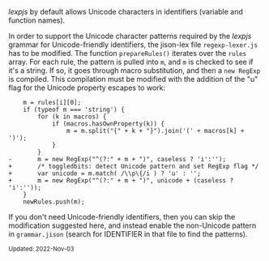 *lexpjs* by default allows Unicode characters in identifiers (variable and
function names).

In order to support the Unicode character patterns required by the *lexpjs*
grammar for Unicode-friendly identifiers, the jison-lex file `regexp-lexer.js`
has to be modified. The function `prepareRules()` iterates over the `rules`
array. For each rule, the pattern is pulled into `m`, and `m` is checked to see
if it's a string. If so, it goes through macro substitution, and then a
`new RegExp` is compiled. This compilation must be modified with the addition
of the "u" flag for the Unicode property escapes to work:

```
    m = rules[i][0];
    if (typeof m === 'string') {
        for (k in macros) {
            if (macros.hasOwnProperty(k)) {
                m = m.split("{" + k + "}").join('(' + macros[k] + ')');
            }
        }
-       m = new RegExp("^(?:" + m + ")", caseless ? 'i':'');
+       /* toggledbits: detect Unicode pattern and set RegExp flag */
+       var unicode = m.match( /\\p\{/i ) ? 'u' : '';
+       m = new RegExp("^(?:" + m + ")", unicode + (caseless ? 'i':''));
    }
    newRules.push(m);
```

If you don't need Unicode-friendly identifiers, then you can skip the
modification suggested here, and instead enable the non-Unicode pattern in
`grammar.jison` (search for IDENTIFIER in that file to find the patterns).

<small>Updated: 2022-Nov-03</small>
